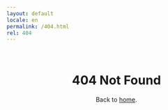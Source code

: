 ```yaml
---
layout: default
locale: en
permalink: /404.html
rel: 404
---
```


<style>
h1, p {
  text-align: center;
}
</style>
<br>

# 404 Not Found

Back to [home](/).
